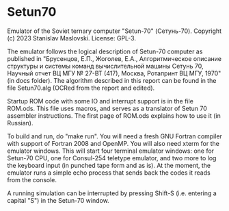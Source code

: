 # Setun70
Emulator of the Soviet ternary computer "Setun-70" (Сетунь-70). Copyright (c) 2023 Stanislav Maslovski. License: GPL-3.

The emulator follows the logical description of Setun-70 computer as published in "Брусенцов, Е.П., Жоголев, Е.А., Алгоритмическое описание структуры и системы команд вычислительной машины Сетунь 70, Научный отчет ВЦ МГУ № 27-ВТ (417), Москва, Ротапринт ВЦ МГУ, 1970" (in docs folder). The algorithm described in this report can be found in the file Setun70.alg (OCRed from the report and edited).

Startup ROM code with some IO and interrupt support is in the file ROM.ods. This file uses macros, and serves as a translator of Setun 70 assembler instructions. The first page of ROM.ods explains how to use it (in Russian). 

To build and run, do "make run". You will need a fresh GNU Fortran compiler with support of Fortran 2008 and OpenMP. You will also need xterm for the emulator windows. This will start four terminal emulator windows: one for Setun-70 CPU, one for Consul-254 teletype emulator, and two more to log the keyboard input (in punched tape form and as is). At the moment, the emulator runs a simple echo process that sends back the codes it reads from the console.

A running simulation can be interrupted by pressing Shift-S (i.e. entering a capital "S") in the Setun-70 window.
